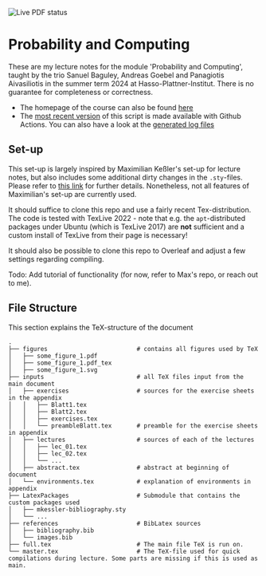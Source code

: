 ![Live PDF status](https://github.com/Zyranix/ProbComp-Lecture-Notes/actions/workflows/makefile.yml/badge.svg)

# Probability and Computing
These are my lecture notes for the module 'Probability and Computing', taught by the trio Sanuel Baguley, Andreas Goebel and Panagiotis Aivasiliotis in the summer term 2024 at Hasso-Plattner-Institut. There is no guarantee for completeness or correctness.

- The homepage of the course can also be found [here](https://hpi.de/friedrich/teaching/ss24/probcomp.html)
- The [most recent version](https://zyranix.github.io/ProbComp-Lecture-Notes/2024_ProbComp.pdf) of this script is made available with Github Actions. You can also have a look at the [generated log files](https://zyranix.github.io/ProbComp-Lecture-Notes/2024_ProbComp.log)

## Set-up
This set-up is largely inspired by Maximilian Keßler's set-up for lecture notes, but also includes some additional dirty changes in the `.sty`-files. Please refer to [this link](https://gitlab.com/latexci/packages/LatexPackages) for further details. Nonetheless, not all features of Maximilian's set-up are currently used. 

It should suffice to clone this repo and use a fairly recent Tex-distribution. The code is tested with TexLive 2022 - note that e.g. the `apt`-distributed packages under Ubuntu (which is TexLive 2017) are **not** sufficient and a custom install of TexLive from their page is necessary!

It should also be possible to clone this repo to Overleaf and adjust a few settings regarding compiling.

Todo: Add tutorial of functionality (for now, refer to Max's repo, or reach out to me).

## File Structure
This section explains the TeX-structure of the document

```
.
├── figures                         # contains all figures used by TeX
│   ├── some_figure_1.pdf          
│   ├── some_figure_1.pdf_tex
│   ├── some_figure_1.svg
├── inputs                          # all TeX files input from the main document
│   ├── exercises                   # sources for the exercise sheets in the appendix
│   │   ├── Blatt1.tex
│   │   ├── Blatt2.tex
│   │   ├── exercises.tex
│   │   └── preambleBlatt.tex       # preamble for the exercise sheets in appendix
│   ├── lectures                    # sources of each of the lectures
│   │   ├── lec_01.tex              
│   │   ├── lec_02.tex
│   │   └── ...
│   ├── abstract.tex                # abstract at beginning of document
│   └── environments.tex            # explanation of environments in appendix
├── LatexPackages                   # Submodule that contains the custom packages used
│   ├── mkessler-bibliography.sty
│   └── ...
├── references                      # BibLatex sources
│   ├── bibliography.bib
│   └── images.bib
├── full.tex                        # The main file TeX is run on.
└── master.tex                      # The TeX-file used for quick compilations during lecture. Some parts are missing if this is used as main.
```
